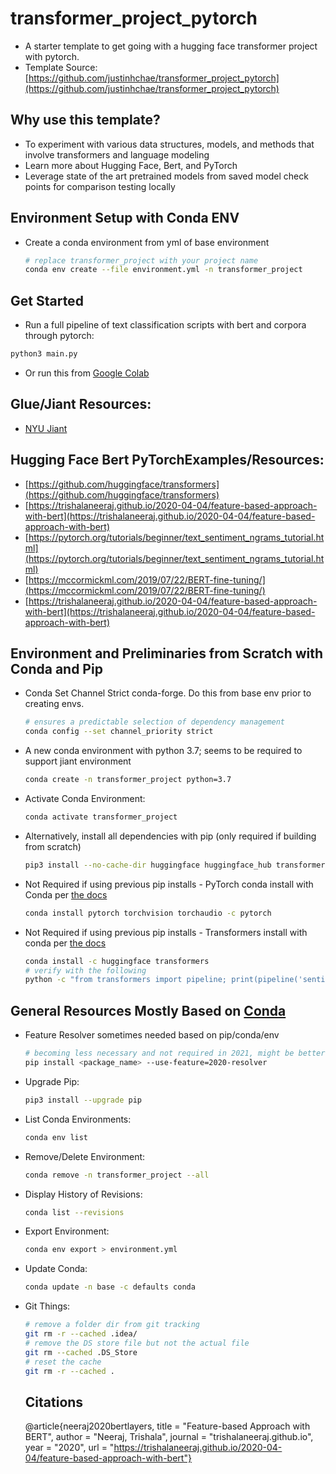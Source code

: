 # transformer_project_pytorch
 * A starter template to get going with a hugging face transformer project with pytorch.
 * Template Source: [https://github.com/justinhchae/transformer_project_pytorch](https://github.com/justinhchae/transformer_project_pytorch)
 
## Why use this template?
 * To experiment with various data structures, models, and methods that involve transformers and language modeling
 * Learn more about Hugging Face, Bert, and PyTorch
 * Leverage state of the art pretrained models from saved model check points for comparison testing locally 

## Environment Setup with Conda ENV
* Create a conda environment from yml of base environment
  ```bash
  # replace transformer_project with your project name
  conda env create --file environment.yml -n transformer_project
  ```
## Get Started
* Run a full pipeline of text classification scripts with bert and corpora through pytorch:
```bash
python3 main.py
```
* Or run this from [Google Colab](https://colab.research.google.com/drive/1ovTQih-iCt_0yeTOqw17gL0az8qyE-bF?usp=sharing)

## Glue/Jiant Resources:
* [NYU Jiant](https://github.com/nyu-mll/jiant)

## Hugging Face Bert PyTorchExamples/Resources:
* [https://github.com/huggingface/transformers](https://github.com/huggingface/transformers)
* [https://trishalaneeraj.github.io/2020-04-04/feature-based-approach-with-bert](https://trishalaneeraj.github.io/2020-04-04/feature-based-approach-with-bert)
* [https://pytorch.org/tutorials/beginner/text_sentiment_ngrams_tutorial.html](https://pytorch.org/tutorials/beginner/text_sentiment_ngrams_tutorial.html)
* [https://mccormickml.com/2019/07/22/BERT-fine-tuning/](https://mccormickml.com/2019/07/22/BERT-fine-tuning/)
* [https://trishalaneeraj.github.io/2020-04-04/feature-based-approach-with-bert](https://trishalaneeraj.github.io/2020-04-04/feature-based-approach-with-bert)
## Environment and Preliminaries from Scratch with Conda and Pip
* Conda Set Channel Strict conda-forge. Do this from base env prior to creating envs.
  ```bash
  # ensures a predictable selection of dependency management
  conda config --set channel_priority strict
  ```
* A new conda environment with python 3.7; seems to be required to support jiant environment
  ```bash
  conda create -n transformer_project python=3.7
  ```
* Activate Conda Environment:
  ```bash
  conda activate transformer_project
  ```
* Alternatively, install all dependencies with pip (only required if building from scratch)
  ```bash
  pip3 install --no-cache-dir huggingface huggingface_hub transformers jiant torch torchvision torchaudio progressbar2 tqdm boto3 requests regex sentencepiece sacremoses pandas scikit-learn matplotlib
  ```
* Not Required if using previous pip installs - PyTorch conda install with Conda per [the docs](https://pytorch.org/get-started/locally/#start-locally)
  ```bash
  conda install pytorch torchvision torchaudio -c pytorch
  ```
* Not Required if using previous pip installs - Transformers install with conda per [the docs](https://huggingface.co/transformers/installation.html)
  ```bash
  conda install -c huggingface transformers
  # verify with the following
  python -c "from transformers import pipeline; print(pipeline('sentiment-analysis')('we love you'))"
  ```

## General Resources Mostly Based on [Conda](https://conda.io/projects/conda/en/latest/user-guide/tasks/manage-environments.html)
* Feature Resolver sometimes needed based on pip/conda/env
  ```bash
  # becoming less necessary and not required in 2021, might be better to just upgrade pip
  pip install <package_name> --use-feature=2020-resolver
  ```
* Upgrade Pip:
  ```bash
  pip3 install --upgrade pip
  ```
* List Conda Environments:
  ```bash
  conda env list
  ```
* Remove/Delete Environment:
  ```bash
  conda remove -n transformer_project --all
  ```
* Display History of Revisions:
  ```bash
  conda list --revisions
  ```  
* Export Environment:
  ```bash
  conda env export > environment.yml
  ```  
* Update Conda:
  ```bash
  conda update -n base -c defaults conda
  ```
* Git Things:
  ```bash
  # remove a folder dir from git tracking
  git rm -r --cached .idea/
  # remove the DS store file but not the actual file
  git rm --cached .DS_Store
  # reset the cache
  git rm -r --cached .
  ```
  
  
  ## Citations
  
  @article{neeraj2020bertlayers,
    title = "Feature-based Approach with BERT",
    author = "Neeraj, Trishala",
    journal = "trishalaneeraj.github.io",
    year = "2020",
    url = "https://trishalaneeraj.github.io/2020-04-04/feature-based-approach-with-bert"}

